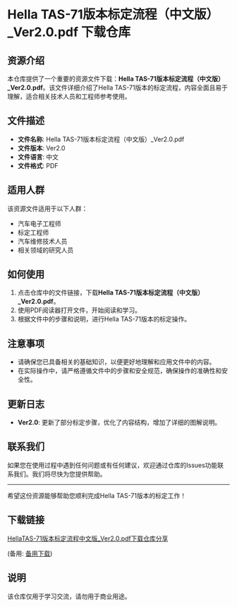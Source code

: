 # Hella TAS-71版本标定流程（中文版）_Ver2.0.pdf 下载仓库

## 资源介绍

本仓库提供了一个重要的资源文件下载：**Hella TAS-71版本标定流程（中文版）_Ver2.0.pdf**。该文件详细介绍了Hella TAS-71版本的标定流程，内容全面且易于理解，适合相关技术人员和工程师参考使用。

## 文件描述

- **文件名称**: Hella TAS-71版本标定流程（中文版）_Ver2.0.pdf
- **文件版本**: Ver2.0
- **文件语言**: 中文
- **文件格式**: PDF

## 适用人群

该资源文件适用于以下人群：

- 汽车电子工程师
- 标定工程师
- 汽车维修技术人员
- 相关领域的研究人员

## 如何使用

1. 点击仓库中的文件链接，下载**Hella TAS-71版本标定流程（中文版）_Ver2.0.pdf**。
2. 使用PDF阅读器打开文件，开始阅读和学习。
3. 根据文件中的步骤和说明，进行Hella TAS-71版本的标定操作。

## 注意事项

- 请确保您已具备相关的基础知识，以便更好地理解和应用文件中的内容。
- 在实际操作中，请严格遵循文件中的步骤和安全规范，确保操作的准确性和安全性。

## 更新日志

- **Ver2.0**: 更新了部分标定步骤，优化了内容结构，增加了详细的图解说明。

## 联系我们

如果您在使用过程中遇到任何问题或有任何建议，欢迎通过仓库的Issues功能联系我们。我们将尽快为您提供帮助。

---

希望这份资源能够帮助您顺利完成Hella TAS-71版本的标定工作！

## 下载链接
[HellaTAS-71版本标定流程中文版_Ver2.0.pdf下载仓库分享](https://pan.quark.cn/s/2a3fc955442d) 

(备用: [备用下载](https://pan.baidu.com/s/1lZHoCPMyOR4vluI_zAmN_Q?pwd=1234))

## 说明

该仓库仅用于学习交流，请勿用于商业用途。
